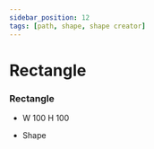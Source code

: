 ```yaml
---
sidebar_position: 12
tags: [path, shape, shape creator]
---
```


# Rectangle

<div className="patch-container">
    <div className="patch processor">
        <h3>Rectangle</h3>
        <ul className="inputs">
            <li>W <span>100</span> H <span>100</span></li>
        </ul>
        <ul className="outputs">
            <li>Shape</li>
        </ul>
    </div>
</div>